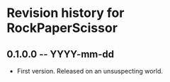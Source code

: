 # Revision history for RockPaperScissor

## 0.1.0.0 -- YYYY-mm-dd

* First version. Released on an unsuspecting world.
